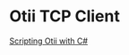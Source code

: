 ﻿# Otii TCP Client

[Scripting Otii with C#](https://www.qoitech.com/docs/advanced/scripting-with-csharp)
